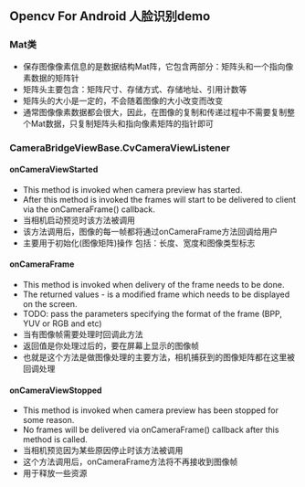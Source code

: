 ## Opencv For Android 人脸识别demo
### Mat类
- 保存图像像素信息的是数据结构Mat阵，它包含两部分：矩阵头和一个指向像素数据的矩阵针
- 矩阵头主要包含：矩阵尺寸、存储方式、存储地址、引用计数等
- 矩阵头的大小是一定的，不会随着图像的大小改变而改变
- 通常图像像素数据都会很大，因此，在图像的复制和传递过程中不需要复制整个Mat数据，只复制矩阵头和指向像素矩阵的指针即可
### CameraBridgeViewBase.CvCameraViewListener
#### onCameraViewStarted
- This method is invoked when camera preview has started.
- After this method is invoked the frames will start to be delivered to client via the onCameraFrame() callback.
- 当相机启动预览时该方法被调用
- 该方法调用后，图像的每一帧都将通过onCameraFrame方法回调给用户
- 主要用于初始化(图像矩阵)操作 包括：长度、宽度和图像类型标志
#### onCameraFrame
- This method is invoked when delivery of the frame needs to be done.
- The returned values - is a modified frame which needs to be displayed on the screen.
- TODO: pass the parameters specifying the format of the frame (BPP, YUV or RGB and etc)
- 当有图像帧需要处理时回调此方法
- 返回值是你处理过后的，要在屏幕上显示的图像帧
- 也就是这个方法是做图像处理的主要方法，相机捕获到的图像矩阵都在这里被回调处理
#### onCameraViewStopped
- This method is invoked when camera preview has been stopped for some reason.
- No frames will be delivered via onCameraFrame() callback after this method is called.
- 当相机预览因为某些原因停止时该方法被调用
- 这个方法调用后，onCameraFrame方法将不再接收到图像帧
- 用于释放一些资源